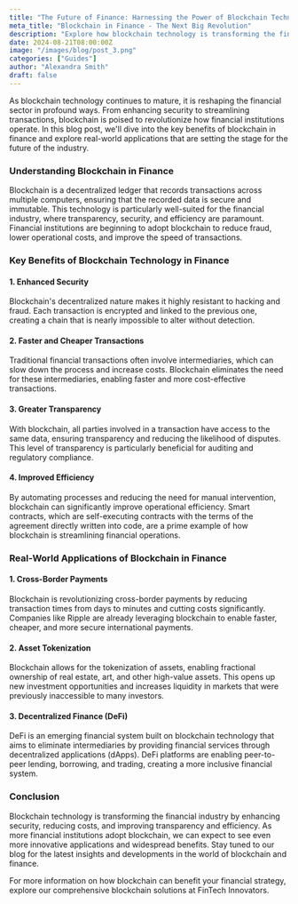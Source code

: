 ```yaml
---
title: "The Future of Finance: Harnessing the Power of Blockchain Technology"
meta_title: "Blockchain in Finance - The Next Big Revolution"
description: "Explore how blockchain technology is transforming the financial industry."
date: 2024-08-21T08:00:00Z
image: "/images/blog/post_3.png"
categories: ["Guides"]
author: "Alexandra Smith"
draft: false
---
```


As blockchain technology continues to mature, it is reshaping the financial sector in profound ways. From enhancing security to streamlining transactions, blockchain is poised to revolutionize how financial institutions operate. In this blog post, we'll dive into the key benefits of blockchain in finance and explore real-world applications that are setting the stage for the future of the industry.

### Understanding Blockchain in Finance

Blockchain is a decentralized ledger that records transactions across multiple computers, ensuring that the recorded data is secure and immutable. This technology is particularly well-suited for the financial industry, where transparency, security, and efficiency are paramount. Financial institutions are beginning to adopt blockchain to reduce fraud, lower operational costs, and improve the speed of transactions.

### Key Benefits of Blockchain Technology in Finance

#### 1. Enhanced Security

Blockchain's decentralized nature makes it highly resistant to hacking and fraud. Each transaction is encrypted and linked to the previous one, creating a chain that is nearly impossible to alter without detection.

#### 2. Faster and Cheaper Transactions

Traditional financial transactions often involve intermediaries, which can slow down the process and increase costs. Blockchain eliminates the need for these intermediaries, enabling faster and more cost-effective transactions.

#### 3. Greater Transparency

With blockchain, all parties involved in a transaction have access to the same data, ensuring transparency and reducing the likelihood of disputes. This level of transparency is particularly beneficial for auditing and regulatory compliance.

#### 4. Improved Efficiency

By automating processes and reducing the need for manual intervention, blockchain can significantly improve operational efficiency. Smart contracts, which are self-executing contracts with the terms of the agreement directly written into code, are a prime example of how blockchain is streamlining financial operations.

### Real-World Applications of Blockchain in Finance

#### 1. Cross-Border Payments

Blockchain is revolutionizing cross-border payments by reducing transaction times from days to minutes and cutting costs significantly. Companies like Ripple are already leveraging blockchain to enable faster, cheaper, and more secure international payments.

#### 2. Asset Tokenization

Blockchain allows for the tokenization of assets, enabling fractional ownership of real estate, art, and other high-value assets. This opens up new investment opportunities and increases liquidity in markets that were previously inaccessible to many investors.

#### 3. Decentralized Finance (DeFi)

DeFi is an emerging financial system built on blockchain technology that aims to eliminate intermediaries by providing financial services through decentralized applications (dApps). DeFi platforms are enabling peer-to-peer lending, borrowing, and trading, creating a more inclusive financial system.

### Conclusion

Blockchain technology is transforming the financial industry by enhancing security, reducing costs, and improving transparency and efficiency. As more financial institutions adopt blockchain, we can expect to see even more innovative applications and widespread benefits. Stay tuned to our blog for the latest insights and developments in the world of blockchain and finance.

For more information on how blockchain can benefit your financial strategy, explore our comprehensive blockchain solutions at FinTech Innovators.
